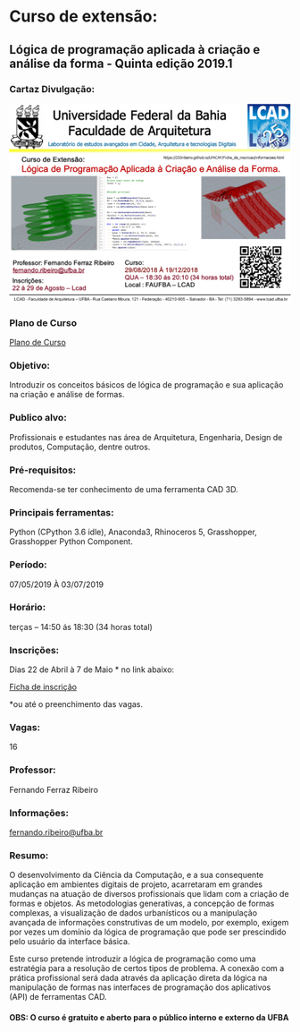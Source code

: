 
# **Curso de extensão:**

## **Lógica de programação aplicada à criação e análise da forma - Quinta edição 2019.1**

### **Cartaz Divulgação:**

![cartaz](Cartaz_LPACAF_2018-2.jpg)

### **Plano de Curso**

[Plano de Curso](https://255ribeiro.github.io/LPACAF/)

### **Objetivo:**

Introduzir os conceitos básicos de lógica de programação e sua aplicação na criação e análise de formas.

### **Publico alvo:**

Profissionais e estudantes nas área de Arquitetura, Engenharia, Design de produtos, Computação, dentre outros.

### **Pré-requisitos:**

Recomenda-se ter conhecimento de uma ferramenta CAD 3D.

### **Principais ferramentas:**

Python (CPython 3.6 idle), Anaconda3, Rhinoceros 5, Grasshopper, Grasshopper Python Component.

### **Período:**

07/05/2019 À 03/07/2019

### **Horário:**

terças  – 14:50 ás 18:30 (34 horas total)

### **Inscrições:**

Dias 22  de Abril à 7 de Maio * no link abaixo:

[Ficha de inscrição](https://docs.google.com/forms/d/e/1FAIpQLSfi9wZvTrU_4Xl16ljGlzZZY6KHW6eOFMEHDR1MdrdP-_g1Ew/viewform?usp=sf_link)

*ou até o preenchimento das vagas.

### **Vagas:**

16

### **Professor:**

Fernando Ferraz Ribeiro

### **Informações:**

fernando.ribeiro@ufba.br

### **Resumo:**

O desenvolvimento da Ciência da Computação, e a sua consequente aplicação em ambientes digitais de projeto, acarretaram em grandes mudanças na atuação de diversos profissionais que lidam com a criação de formas e objetos. As metodologias generativas, a concepção de formas complexas, a visualização de dados urbanísticos ou a manipulação avançada de informações construtivas de um modelo, por exemplo, exigem por vezes um domínio da lógica de programação que pode ser prescindido pelo usuário da interface básica.

Este curso pretende introduzir a lógica de programação como uma estratégia para a resolução de certos tipos de problema. A conexão com a prática profissional será dada através da aplicação direta da lógica na manipulação de formas nas interfaces de programação dos aplicativos (API) de ferramentas CAD.

#### **OBS: O curso é gratuito e aberto para o público interno e externo da UFBA**

